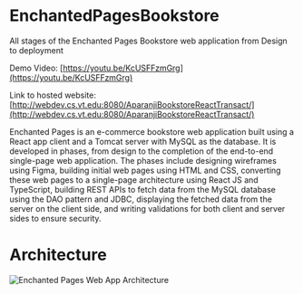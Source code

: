 # EnchantedPagesBookstore
All stages of the Enchanted Pages Bookstore web application from Design to deployment

Demo Video: [https://youtu.be/KcUSFFzmGrg](https://youtu.be/KcUSFFzmGrg)

Link to hosted website: [http://webdev.cs.vt.edu:8080/AparanjiBookstoreReactTransact/](http://webdev.cs.vt.edu:8080/AparanjiBookstoreReactTransact/)

Enchanted Pages is an e-commerce bookstore web application built using a React app client and a Tomcat server with MySQL as the database. It is developed in phases, from design to the completion of the end-to-end single-page web application. The phases include designing wireframes using Figma, building initial web pages using HTML and CSS, converting these web pages to a single-page architecture using React JS and TypeScript, building REST APIs to fetch data from the MySQL database using the DAO pattern and JDBC, displaying the fetched data from the server on the client side, and writing validations for both client and server sides to ensure security.


# Architecture

![Enchanted Pages Web App Architecture](https://github.com/aparanji49/EnchantedPagesBookstore/assets/22083265/2887b17f-fc0e-4092-98da-6f824c7936a9)
